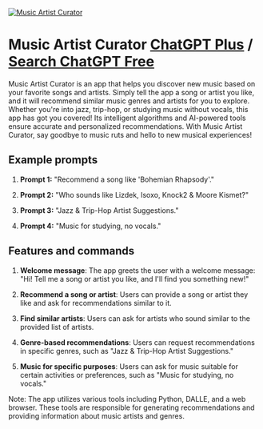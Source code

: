 
[![Music Artist Curator](https://files.oaiusercontent.com/file-dAp5cCBJsmISlvvHzeXfBo43?se=2123-10-17T02%3A38%3A55Z&sp=r&sv=2021-08-06&sr=b&rscc=max-age%3D31536000%2C%20immutable&rscd=attachment%3B%20filename%3Df0705ec5-5763-461a-8b88-30ff6c20fec6.png&sig=heql6VDX9SVAw/XYqbqVDixCvj%2BqNGtAbvW/D0/7j0c%3D)](https://chat.openai.com/g/g-JIiZxDGtv-music-artist-curator)

# Music Artist Curator [ChatGPT Plus](https://chat.openai.com/g/g-JIiZxDGtv-music-artist-curator) / [Search ChatGPT Free](https://gptcall.net/index.html#/?search=Music%20Artist%20Curator)

Music Artist Curator is an app that helps you discover new music based on your favorite songs and artists. Simply tell the app a song or artist you like, and it will recommend similar music genres and artists for you to explore. Whether you're into jazz, trip-hop, or studying music without vocals, this app has got you covered! Its intelligent algorithms and AI-powered tools ensure accurate and personalized recommendations. With Music Artist Curator, say goodbye to music ruts and hello to new musical experiences!

## Example prompts

1. **Prompt 1:** "Recommend a song like 'Bohemian Rhapsody'."

2. **Prompt 2:** "Who sounds like Lizdek, Isoxo, Knock2 & Moore Kismet?"

3. **Prompt 3:** "Jazz & Trip-Hop Artist Suggestions."

4. **Prompt 4:** "Music for studying, no vocals."

## Features and commands

1. **Welcome message**: The app greets the user with a welcome message: "Hi! Tell me a song or artist you like, and I'll find you something new!"

2. **Recommend a song or artist**: Users can provide a song or artist they like and ask for recommendations similar to it.

3. **Find similar artists**: Users can ask for artists who sound similar to the provided list of artists.

4. **Genre-based recommendations**: Users can request recommendations in specific genres, such as "Jazz & Trip-Hop Artist Suggestions."

5. **Music for specific purposes**: Users can ask for music suitable for certain activities or preferences, such as "Music for studying, no vocals."

Note: The app utilizes various tools including Python, DALLE, and a web browser. These tools are responsible for generating recommendations and providing information about music artists and genres.


